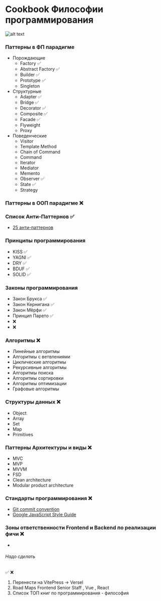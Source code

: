 # Cookbook Философии программирования

![alt text](https://github.com/cossack-don/cookbook-philosophy-programming/blob/main/screen_1.jpeg)

### Паттерны в ФП парадигме
- Порождающие
  - Factory ✅
  - Abstract Factory ✅
  - Builder ✅
  - Prototype ✅
  - Singleton
- Структурные
  - Adapter ✅
  - Bridge ✅
  - Decorator ✅
  - Composite ✅
  - Facade ✅
  - Flyweight
  - Proxy
- Поведенческие
  - Visitor
  - Template Method
  - Chain of Command
  - Command
  - Iterator
  - Mediator
  - Memento
  - Observer ✅
  - State ✅
  - Strategy

### Паттерны в ООП парадигме ❌
  
### Список Анти-Паттернов ✅
- [25 анти-паттернов](https://github.com/cossack-don/cookbook-philosophy-programming/blob/main/anti-patterns/index.md)

### Принципы программирования
- KISS ✅
- YAGNI ✅
- DRY ✅
- BDUF ✅
- SOLID ✅

### Законы программирования
- Закон Брукса ✅
- Закон Кернигана ✅
- Закон Мёрфи ✅
- Принцип Парето ✅
- ❌
- ❌

### Алгоритмы ❌
- Линейные алгоритмы
- Алгоритмы с ветвлениями
- Циклические алгоритмы
- Рекурсивные алгоритмы
- Алгоритмы поиска
- Алгоритмы сортировки
- Алгоритмы оптимизации
- Графовые алгоритмы

### Структуры данных ❌
- Object
- Array
- Set
- Map
- Primitives 

### Паттерны Архитектуры и виды ❌
- MVC
- MVP
- MVVM
- FSD
- Clean architecture
- Modular product architecture

### Стандарты программирования ❌
- [Git commit convention](https://www.conventionalcommits.org/ru/v1.0.0/)
- [Google JavaScript Style Guide](https://google.github.io/styleguide/jsguide.html)

### Зоны ответственности Frontend и Backend по реализации фичи ❌
- 
###### Надо сделать

✅
❌

1. Перенести на VitePress -> Versel
2. Road Maps Frontend Senior Staff , Vue , React
3. Список ТОП книг по программирования - философия







